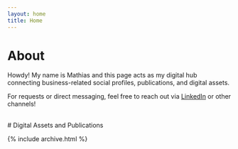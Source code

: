 ```yaml
---
layout: home
title: Home
---
```


# About

Howdy! My name is Mathias and this page acts as my digital hub connecting business-related social profiles, publications, and digital assets. 

For requests or direct messaging, feel free to reach out via <a href='https://www.linkedin.com/in/mathiaskemeter'>LinkedIn</a> or other channels!

<br>
# Digital Assets and Publications

{% include archive.html %}
